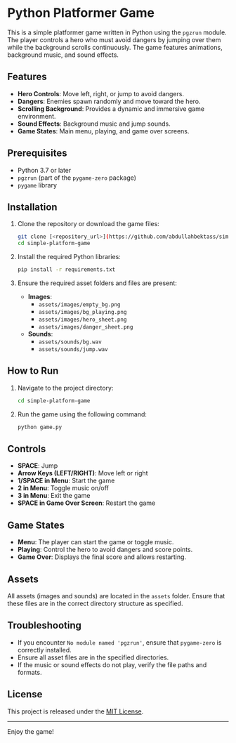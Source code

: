 # Python Platformer Game

This is a simple platformer game written in Python using the `pgzrun` module. The player controls a hero who must avoid dangers by jumping over them while the background scrolls continuously. The game features animations, background music, and sound effects.

## Features
- **Hero Controls**: Move left, right, or jump to avoid dangers.
- **Dangers**: Enemies spawn randomly and move toward the hero.
- **Scrolling Background**: Provides a dynamic and immersive game environment.
- **Sound Effects**: Background music and jump sounds.
- **Game States**: Main menu, playing, and game over screens.

## Prerequisites
- Python 3.7 or later
- `pgzrun` (part of the `pygame-zero` package)
- `pygame` library

## Installation

1. Clone the repository or download the game files:
   ```bash
   git clone [<repository_url>](https://github.com/abdullahbektass/simple-platform-game)
   cd simple-platform-game
   ```

2. Install the required Python libraries:
   ```bash
   pip install -r requirements.txt
   ```

3. Ensure the required asset folders and files are present:
   - **Images**:
     - `assets/images/empty_bg.png`
     - `assets/images/bg_playing.png`
     - `assets/images/hero_sheet.png`
     - `assets/images/danger_sheet.png`
   - **Sounds**:
     - `assets/sounds/bg.wav`
     - `assets/sounds/jump.wav`

## How to Run

1. Navigate to the project directory:
   ```bash
   cd simple-platform-game
   ```

2. Run the game using the following command:
   ```bash
   python game.py
   ```

## Controls
- **SPACE**: Jump
- **Arrow Keys (LEFT/RIGHT)**: Move left or right
- **1/SPACE in Menu**: Start the game
- **2 in Menu**: Toggle music on/off
- **3 in Menu**: Exit the game
- **SPACE in Game Over Screen**: Restart the game

## Game States
- **Menu**: The player can start the game or toggle music.
- **Playing**: Control the hero to avoid dangers and score points.
- **Game Over**: Displays the final score and allows restarting.

## Assets
All assets (images and sounds) are located in the `assets` folder. Ensure that these files are in the correct directory structure as specified.

## Troubleshooting
- If you encounter `No module named 'pgzrun'`, ensure that `pygame-zero` is correctly installed.
- Ensure all asset files are in the specified directories.
- If the music or sound effects do not play, verify the file paths and formats.

## License
This project is released under the [MIT License](LICENSE).

---

Enjoy the game!

